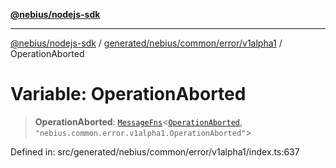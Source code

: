 [**@nebius/nodejs-sdk**](../../../../../../README.md)

***

[@nebius/nodejs-sdk](../../../../../../README.md) / [generated/nebius/common/error/v1alpha1](../README.md) / OperationAborted

# Variable: OperationAborted

> **OperationAborted**: [`MessageFns`](../../../../../../runtime/protos/core/interfaces/MessageFns.md)\<[`OperationAborted`](../interfaces/OperationAborted.md), `"nebius.common.error.v1alpha1.OperationAborted"`\>

Defined in: src/generated/nebius/common/error/v1alpha1/index.ts:637
